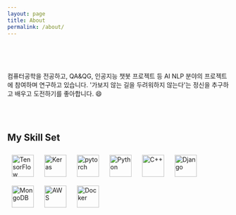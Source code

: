 ```yaml
---
layout: page
title: About
permalink: /about/
---
```

<br><br><br>

컴퓨터공학을 전공하고, QA&QG, 인공지능 챗봇 프로젝트 등 AI NLP 분야의 프로젝트에 참여하며 연구하고 있습니다. '가보지 않는 길을 두려워하지 않는다'는 정신을 추구하고 배우고 도전하기를 좋아합니다. 😄

<br><br>

## My Skill Set  
<div>  
  <img style="margin: 10px" src="https://profilinator.rishav.dev/skills-assets/tensorflow-icon.svg" alt="TensorFlow" height="50" />  
  <img style="margin: 10px" src="https://profilinator.rishav.dev/skills-assets/keras.png" alt="Keras" height="50" />  
  <img style="margin: 10px" src="https://profilinator.rishav.dev/skills-assets/pytorch-icon.svg" alt="pytorch" height="50" />  

  <img style="margin: 10px" src="https://profilinator.rishav.dev/skills-assets/python-original.svg" alt="Python" height="50" />  
  <img style="margin: 10px" src="https://profilinator.rishav.dev/skills-assets/cplusplus-original.svg" alt="C++" height="50" />  


  <img style="margin: 10px" src="https://profilinator.rishav.dev/skills-assets/django-original.svg" alt="Django" height="50" />  
  <img style="margin: 10px" src="https://profilinator.rishav.dev/skills-assets/mongodb-original-wordmark.svg" alt="MongoDB" height="50" />  

  <img style="margin: 10px" src="https://profilinator.rishav.dev/skills-assets/amazonwebservices-original-wordmark.svg" alt="AWS" height="50" />  
  <img style="margin: 10px" src="https://profilinator.rishav.dev/skills-assets/docker-original-wordmark.svg" alt="Docker" height="50" />  
</div>  
